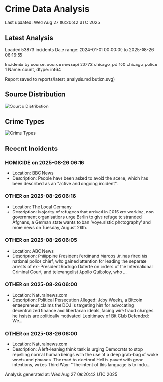 # Crime Data Analysis
Last updated: Wed Aug 27 06:20:42 UTC 2025

## Latest Analysis

Loaded 53873 incidents
Date range: 2024-01-01 00:00:00 to 2025-08-26 06:16:55

Incidents by source:
source
newsapi           53772
chicago_pd          100
chicago_police        1
Name: count, dtype: int64

Report saved to reports/latest_analysis.md
bution.svg)

## Source Distribution
![Source Distribution](images/source_distribution.svg)

## Crime Types
![Crime Types](images/crime_types.svg)

## Recent Incidents

### HOMICIDE on 2025-08-26 06:16
- Location: BBC News
- Description: People have been asked to avoid the scene, which has been described as an "active and ongoing incident".


### OTHER on 2025-08-26 06:16
- Location: The Local Germany
- Description: Majority of refugees that arrived in 2015 are working, non-government organisations urge Berlin to give refuge to stranded Afghans, a German state wants to ban 'voyeuristic photography' and more news on Tuesday, August 26th.


### OTHER on 2025-08-26 06:05
- Location: ABC News
- Description: Philippine President Ferdinand Marcos Jr. has fired his national police chief, who gained attention for leading the separate arrests of ex- President Rodrigo Duterte on orders of the International Criminal Court, and televangelist Apollo Quiboloy, who ...


### OTHER on 2025-08-26 06:00
- Location: Naturalnews.com
- Description: Political Persecution Alleged: Joby Weeks, a Bitcoin entrepreneur, claims the DOJ is targeting him for advocating decentralized finance and libertarian ideals, facing wire fraud charges he insists are politically motivated. Legitimacy of Bit Club Defended: We…


### OTHER on 2025-08-26 06:00
- Location: Naturalnews.com
- Description: A left-leaning think tank is urging Democrats to stop repelling normal human beings with the use of a deep grab-bag of woke words and phrases. The road to electoral Hell is paved with good intentions, writes Third Way: “The intent of this language is to inclu…

Analysis generated at: Wed Aug 27 06:20:42 UTC 2025
